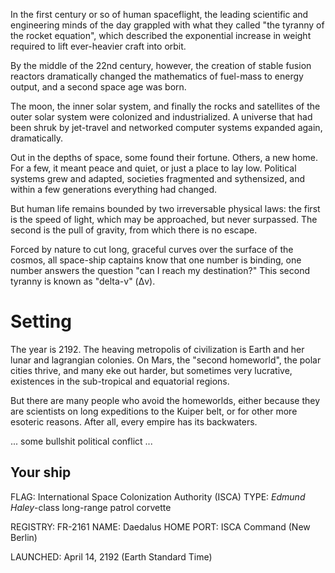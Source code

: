 In the first century or so of human spaceflight, the leading scientific
and engineering minds of the day grappled with what they called "the
tyranny of the rocket equation", which described the exponential increase
in weight required to lift ever-heavier craft into orbit.

By the middle of the 22nd century, however, the creation of stable fusion
reactors dramatically changed the mathematics of fuel-mass to energy
output, and a second space age was born.

The moon, the inner solar system, and finally the rocks and satellites of
the outer solar system were colonized and industrialized. A universe that had
been shruk by jet-travel and networked computer systems expanded again,
dramatically.

Out in the depths of space, some found their fortune. Others, a new home.
For a few, it meant peace and quiet, or just a place to lay low. 
Political systems grew and adapted, societies fragmented and sythensized,
and within a few generations everything had changed.

But human life remains bounded by two irreversable physical laws: the
first is the speed of light, which may be approached, but never
surpassed. The second is the pull of gravity, from which there is no
escape.

Forced by nature to cut long, graceful curves over the surface of the
cosmos, all space-ship captains know that one number is binding, one
number answers the question "can I reach my destination?" This second
tyranny is known as "delta-v" (Δv).


Setting
=======

The year is 2192. The heaving metropolis of civilization is Earth and her
lunar and lagrangian colonies. On Mars, the "second homeworld", the polar
cities thrive, and many eke out harder, but sometimes very lucrative,
existences in the sub-tropical and equatorial regions.

But there are many people who avoid the homeworlds, either because they
are scientists on long expeditions to the Kuiper belt, or for other more
esoteric reasons. After all, every empire has its backwaters.

... some bullshit political conflict ...

Your ship
---------

FLAG: International Space Colonization Authority (ISCA)
TYPE: *Edmund Haley*-class long-range patrol corvette

REGISTRY: FR-2161
NAME: Daedalus
HOME PORT: ISCA Command (New Berlin)

LAUNCHED: April 14, 2192 (Earth Standard Time)


